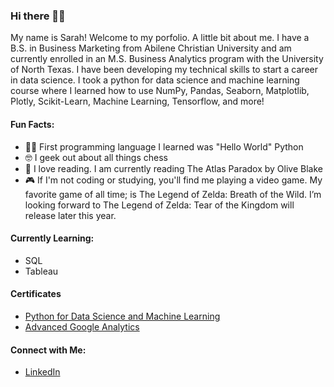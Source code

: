 ### Hi there 👋🏾

My name is Sarah! Welcome to my porfolio. A little bit about me. I have a B.S. in Business Marketing from Abilene Christian University and am currently enrolled in an M.S. Business Analytics program with the University of North Texas. I have been developing my technical skills to start a career in data science. I took a python for data science and machine learning course where I learned how to use NumPy, Pandas, Seaborn, Matplotlib, Plotly, Scikit-Learn, Machine Learning, Tensorflow, and more! 

#### Fun Facts:

- 👋🏾 First programming language I learned was "Hello World" Python
- 🤓 I geek out about all things chess
- 📖 I love reading. I am currently reading The Atlas Paradox by Olive Blake
- 🎮 If I'm not coding or studying, you'll find me playing a video game. My favorite game of all time; is The Legend of Zelda: Breath of the Wild. I’m looking forward to The Legend of Zelda: Tear of the Kingdom will release later this year.

#### Currently Learning:
- SQL
- Tableau

#### Certificates
- [Python for Data Science and Machine Learning](https://www.udemy.com/certificate/UC-d7fc41f1-6433-49c6-8853-92fb61cf9175/?utm_medium=email&utm_campaign=email&utm_source=sendgrid.com)
- [Advanced Google Analytics](https://analytics.google.com/analytics/academy/certificate/hH5KIM4KQ-W99APFJ5AIzw)

#### Connect with Me:
- [LinkedIn](https://www.linkedin.com/in/sarahe-mccoy/)
